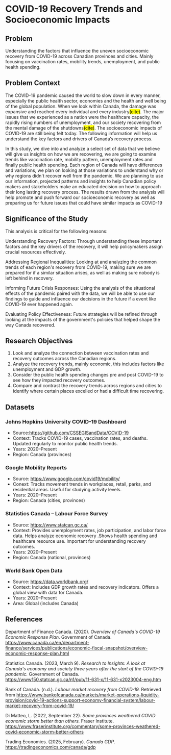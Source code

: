 # COVID-19 Recovery Trends and Socioeconomic Impacts

## Problem

Understanding the factors that influence the uneven socioeconomic recovery from COVID-19 across Canadian provinces and cities. Mainly focusing on vaccination rates, mobility trends, unemployment, and public health spending.<br>

## Problem Context

The COVID-19 pandemic caused the world to slow down in every manner, especially the public health sector, economies and the health and well being of the global population. When we look within Canada, the damage was expansive and reached every individual and every industry<mark>(cite)</mark>. The major issues that we experienced as a nation were the healthcare capacity, the rapidly rising numbers of unemployment, and our society recovering from the mental damage of the shutdowns<mark>(cite)</mark>. The socioeconomic impacts of COVID-19 are still being felt today. The following information will help us understand the key factors and drivers of Canada’s recovery process. <br>

In this study, we dive into and analyze a select set of data that we believe will give us insights on how we are recovering, we are going to examine trends like vaccination rate, mobility pattern, unemployment rates and finally public health spending. Each region of Canada will have differences and variations, we plan on looking at those variations to understand why or why regions didn't recover well from the pandemic. We are planning to use our information, projected patterns and insights to help Canadian policy makers and stakeholders make an educated decision on how to approach their long lasting recovery process. The results drawn from the analysis will help promote and push forward our socioeconomic recovery as well as preparing us for future issues that could have similar impacts as COVID-19<br>

## Significance of the Study

This analysis is critical for the following reasons:<br>

Understanding Recovery Factors: Through understanding these important factors and the key drivers of the recovery, it will help policymakers assign crucial resources effectively.<br>

Addressing Regional Inequalities: Looking at and analyzing the common trends of each region's recovery from COVID-19, making sure we are prepared for if a similar situation arises, as well as making sure nobody is left behind in recovery. <br>

Informing Future Crisis Responses: Using the analysis of the situational effects of the pandemic paired with the data, we will be able to use our findings to guide and influence our decisions in the future if a event like COVID-19 ever happened again.<br>

Evaluating Policy Effectiveness: Future strategies will be refined through looking at the impacts of the government's policies that helped shape the way Canada recovered. <br>

## Research Objectives

1. Look and analyze the connection between vaccination rates and recovery outcomes across the Canadian regions.
2. Analyze the recovery trends, mainly economic, this includes factors like unemployment and GDP growth.
3. Consider the public health spending changes pre and post COVID-19 to see how they impacted recovery outcomes.
4. Compare and contrast the recovery trends across regions and cities to identify where certain places excelled or had a difficult time recovering. 

## Datasets

### Johns Hopkins University COVID-19 Dashboard
* Source:https://github.com/CSSEGISandData/COVID-19
* Context: Tracks COVID-19 cases, vaccination rates, and deaths. Updated regularly to monitor public health trends.
* Years: 2020–Present
* Region: Canada (provinces)

### Google Mobility Reports
* Source: https://www.google.com/covid19/mobility/
* Conext: Tracks movement trends in workplaces, retail, parks, and residential areas. Useful for studying activity levels.
* Years: 2020–Present
* Region: Canada (cities, provinces)

### Statistics Canada – Labour Force Survey
* Source: https://www.statcan.gc.ca/
* Context: Provides unemployment rates, job participation, and labor force data. Helps analyze economic recovery .Shows health spending and healthcare resource use. Important for understanding recovery outcomes.
* Years: 2020–Present
* Region: Canada (national, provinces)

### World Bank Open Data
* Source: https://data.worldbank.org/
* Context: Includes GDP growth rates and recovery indicators. Offers a global view with data for Canada.
* Years: 2020–Present
* Area: Global (includes Canada)

## References

Department of Finance Canada. (2020). *Overview of Canada's COVID-19 Economic Response Plan*. Government of Canada. https://www.canada.ca/en/department-finance/services/publications/economic-fiscal-snapshot/overview-economic-response-plan.html<br>

Statistics Canada. (2023, March 9). *Research to Insights: A look at Canada's economy and society three years after the start of the COVID-19 pandemic.* Government of Canada. https://www150.statcan.gc.ca/n1/pub/11-631-x/11-631-x2023004-eng.htm<br>

Bank of Canada. (n.d.). *Labour market recovery from COVID‑19.* Retrieved from https://www.bankofcanada.ca/markets/market-operations-liquidity-provision/covid-19-actions-support-economy-financial-system/labour-market-recovery-from-covid-19/<br>

Di Matteo, L. (2022, September 22). *Some provinces weathered COVID economic storm better than others.* Fraser Institute. https://www.fraserinstitute.org/commentary/some-provinces-weathered-covid-economic-storm-better-others<br>

Trading Economics. (2025, February). *Canada GDP*. https://tradingeconomics.com/canada/gdp<br>
